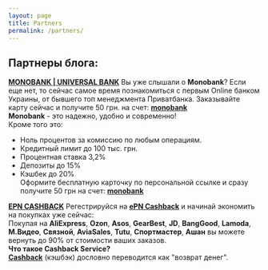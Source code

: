 ```yaml
---
layout: page
title: Partners
permalink: /partners/
---
```


## Партнеры блога:
**[MONOBANK | UNIVERSAL BANK](https://goo.gl/eZpVqy)**
Вы уже слышали о **Monobank**? Если еще нет, то сейчас самое время познакомиться с первым Online банком Украины, от бывшего топ менеджмента Приватбанка. Заказывайте карту сейчас и получите 50 грн. на счет: **[monobank](https://goo.gl/eZpVqy)**  
**Monobank** - это надежно, удобно и современно!  
Кроме того это:  
- Ноль процентов за комиссию по любым операциям.  
- Кредитный лимит до 100 тыс. грн.  
- Процентная ставка 3,2%  
- Депозиты до 15%  
- Кэшбек до 20%  
Оформите бесплатную карточку по персональной ссылке и сразу получите 50 грн на счет: **[monobank](https://goo.gl/eZpVqy)**


**[EPN CASHBACK](http://ali.pub/2ty5ms)**
Регестрируйся на [**ePN Cashback**](https://ali.pub/2ty5ms) и начинай экономить на покупках уже сейчас:  
Покупая на **AliExpress**, **Ozon**, **Asos**, **GearBest**, **JD**, **BangGood**, **Lamoda**, **М.Видео**, **Связной**, **AviaSales**, **Tutu**, **Спортмастер**, **Ашан** вы можете вернуть до 90% от стоимости ваших заказов.  
**Что такое Cashback Service?**  
[**Cashback**](https://ali.pub/2ty5ms)  (кэшбэк) дословно переводится как "возврат денег".
